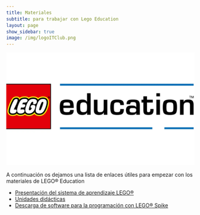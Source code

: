 ```yaml
---
title: Materiales
subtitle: para trabajar con Lego Education
layout: page
show_sidebar: true
image: /img/logoITClub.png
---
```


<div class="columns">
    <div class="column">
        <img src="/img/legoeducationlogo.webp" alt="LEGO® Education" />
    </div>
</div>

A continuación os dejamos una lista de enlaces útiles para empezar con los materiales de LEGO® Education

- <a href="https://education.lego.com/es-es/" target="_blank">Presentación del sistema de aprendizaje LEGO®</a>
- <a href="https://education.lego.com/es-es/lessons" target="_blank">Unidades didácticas</a>
- <a href="https://education.lego.com/es-es/downloads/spike-app/software" target="_blank">Descarga de software para la programación con LEGO® Spike</a>